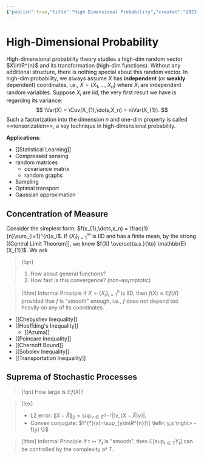 ```yaml
---
{"publish":true,"title":"High Dimensional Probability","created":"2023-05-09T19:38:43","modified":"2025-06-04T02:18:27","cssclasses":""}
---
```



# High-Dimensional Probability

High-dimensional probability theory studies a high-dim random vector $X\in\R^{n}$ and its transformation (high-dim functions). Without any additional structure, there is nothing special about this random vector. In high-dim probability, we always assume $X$ has **independent** (or **weakly** dependent) coordinates, i.e., $X = (X_{1},\dots,X_{n})$ where $X_{i}$ are independent random variables.
Suppose $X_i$ are iid, the very first result we have is regarding its variance:
$$
\Var(X) = \Cov(X_{1},\dots,X_n) = n\Var(X_{1}).
$$
Such a factorization into the dimension $n$ and one-dim property is called ==tensorization==, a key technique in high-dimensional probability.



**Applications**:

- [[Statistical Learning]]
- Compressed sensing
- random matrices
    - covariance matrix
    - random graphs
- Sampling
- Optimal transport
- Gaussian approximation

## Concentration of Measure

Consider the simplest form: $f(x_{1},\dots,x_n) = \frac{1}{n}\sum_{i=1}^{n}x_i$. If $\{ X_{i} \}_{i=1}^{\infty}$ is IID and has a finite mean, by the strong [[Central Limit Theorem]], we know $f(X) \overset{a.s.}{\to} \mathbb{E}[X_{1}]$. We ask

> [!qn]
> 1. How about general functions?
> 2. How fast is this convergence? (non-asymptotic)

> [!thm] Informal Principle
> If $X = \{ X_i \}_{i=1}^{n}$ is IID, then $f(X) \approx  \mathbb{E}f(X)$ provided that $f$ is "smooth" enough, i.e., $f$ does not depend too heavily on any of its coordinates.

- [[Chebyshev Inequality]]
- [[Hoeffding's Inequality]]
    - [[Azuma]]
- [[Poincare Inequality]]
- [[Chernoff Bound]]
- [[Sobolev Inequality]]
- [[Transportation Inequality]]

## Suprema of Stochastic Processes

> [!qn]
> How large is $\mathbb{E}f(X)$?

> [!ex]
> - L2 error: $\| X - \hat{X} \|_{2} = \sup_{v\in S^{d-1}}\left|\left< v, (X-\hat{X})v \right>\right|$.
> - Convex conjugate: $f^{*}(x)=\sup_{y\in\R^{n}}\{ \left< y,x \right> - f(y) \}$

> [!thm] Informal Principle
If $t\mapsto Y_{t}$ is "smooth", then $\mathbb{E}[\sup_{t\in T}Y_t]$  can be controlled by the complexity of $T$.
